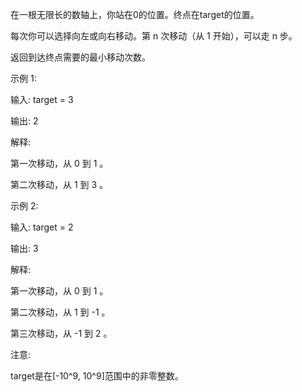 在一根无限长的数轴上，你站在0的位置。终点在target的位置。

每次你可以选择向左或向右移动。第 n 次移动（从 1 开始），可以走 n 步。

返回到达终点需要的最小移动次数。

示例 1:

输入: target = 3

输出: 2

解释:

第一次移动，从 0 到 1 。

第二次移动，从 1 到 3 。

示例 2:

输入: target = 2

输出: 3

解释:

第一次移动，从 0 到 1 。

第二次移动，从 1 到 -1 。

第三次移动，从 -1 到 2 。

注意:

target是在[-10^9, 10^9]范围中的非零整数。
